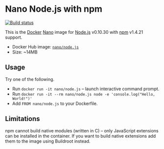 Nano Node.js with npm
=====================

[![Build status][Build image]][Build]

This is the [Docker](http://docker.com) [Nano](https://github.com/Docker-nano) image for [Node.js](http://nodejs.org)
v0.10.30 with [npm](http://npmjs.org) v1.4.21 support.

* Docker Hub image: [`nano/node.js`](https://registry.hub.docker.com/u/nano/node.js/)
* Size: ~14MB

Usage
-----

Try one of the following.

* Run `docker run -it nano/node.js` – launch interactive command prompt.
* Run `docker run -it --rm nano/node.js node -e 'console.log("Hello, World!")'`
* Add `FROM nano/node.js` to your Dockerfile.

Limitations
-----------

npm cannot build native modules (written in C) – only JavaScript extensions can be installed in the container. If you
want to build native extensions add them to the image using Buildroot instead.

  [Build]: http://travis-ci.org/Docker-nano/Node.js
  [Build image]: http://img.shields.io/travis/Docker-nano/Node.js.svg "Build status"
